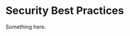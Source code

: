 [title]: # (Security Best Practices)
[tags]: # (XXX)
[priority]: # (2060)
# Security Best Practices
Something here.
